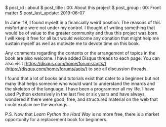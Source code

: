 $ post_id : about
$ post_title : 00: About this project
$ post_group : 00: Front matter
$ post_last_update: 2019-06-07

In June '19, I found myself in a financially weird position. The reasons of this misfortune were not under my control. I thought of writing something that would be of value to the greater community and thus this project was born. I will keep it free for all but would welcome any donation that might help me sustain myself as well as motivate me to devote time on this book.

Any comments regarding the contents or the arrangement of topics in the book are also welcome. I have added Disqus threads to each page. You can also visit [https://disqus.com/home/forums/aots/](https://disqus.com/home/forums/aots/) to see all discussion threads.

I found that a lot of books and tutorials exist that cater to a beginner but not many that helps someone who would want to understand the innards and the skeleton of the language. I have been a programmer all my life. I have used Python extensively in the last five or six years and have always wondered if there were good, free, and structured material on the web that could explain me the workings.

P.S. Now that *Learn Python the Hard Way* is no more free, there is a market opportunity for a replacement book for beginners.
